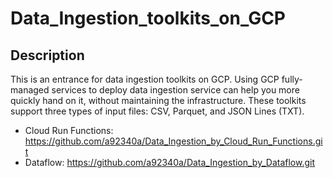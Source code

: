 # Data_Ingestion_toolkits_on_GCP

## Description
This is an entrance for data ingestion toolkits on GCP. 
Using GCP fully-managed services to deploy data ingestion service can help you more quickly hand on it, without maintaining the infrastructure. 
These toolkits support three types of input files: CSV, Parquet, and JSON Lines (TXT).

- Cloud Run Functions: https://github.com/a92340a/Data_Ingestion_by_Cloud_Run_Functions.git
- Dataflow: https://github.com/a92340a/Data_Ingestion_by_Dataflow.git
